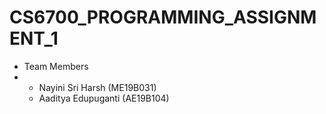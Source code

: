 # CS6700_PROGRAMMING_ASSIGNMENT_1

- Team Members
- - Nayini Sri Harsh (ME19B031)
  - Aaditya Edupuganti (AE19B104) 
